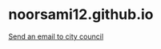 # noorsami12.github.io

<a href="mailto:andreas.addison@rva.gov,whitney.brown@rva.gov,katherine.jordan@rva.gov,sven.philipsen@rva.gov,ann-frances.lambert@rva.gov,kiya.stokes@rva.gov,kristen.larson@rva.gov,timmy.siverd@rva.gov,stephanie.lynch@rva.gov,amy.robins@rva.gov,ellen.robertson@rva.gov,tavares.floyd@rva.gov,cynthia.newbille@rva.gov,sam.patterson@rva.gov,reva.trammell@rva.gov,richard.bishop@rva.gov,nicole.jones@rva.gov,dominique.mckenzie2@rva.gov?subject=Ceasefire%20Resolution&body=Dear%20City%20Council%20Members%20and%20Liaisons%2C%0D%0A%0D%0AI%20am%20a%20constituent%20of%20the%20%5B%23%5D%20district%20under%20Council%20Member%20%5Bname%5D%20and%20I%20am%20writing%20to%20demand%20that%20you%20adopt%20a%20robust%20resolution%20for%20a%20ceasefire%20in%20Gaza.%20%20Etc%20etc%20">Send an email to city council</a>
